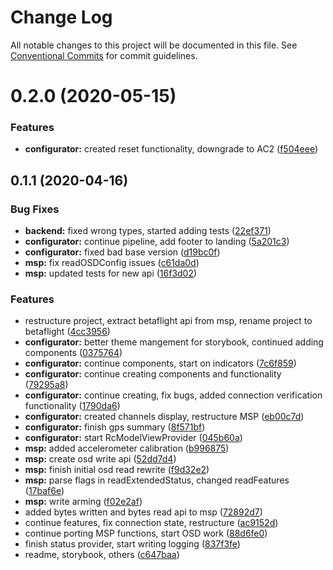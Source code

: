 # Change Log

All notable changes to this project will be documented in this file.
See [Conventional Commits](https://conventionalcommits.org) for commit guidelines.

# 0.2.0 (2020-05-15)


### Features

* **configurator:** created reset functionality, downgrade to AC2 ([f504eee](https://github.com/freshollie/fresh-configurator/tree/master/packages/msp/commit/f504eee0f0c2f997296637da4ec13cddadfa8cdb))



## 0.1.1 (2020-04-16)


### Bug Fixes

* **backend:** fixed wrong types, started adding tests ([22ef371](https://github.com/freshollie/fresh-configurator/tree/master/packages/msp/commit/22ef371b0243e0efb68d668a721032d535d580d5))
* **configurator:** continue pipeline, add footer to landing ([5a201c3](https://github.com/freshollie/fresh-configurator/tree/master/packages/msp/commit/5a201c369a7ca3e980c5a99a995253fc2129255e))
* **configurator:** fixed bad base version ([d19bc0f](https://github.com/freshollie/fresh-configurator/tree/master/packages/msp/commit/d19bc0f4d90b21b3e0b315e5ff45740b8901876d))
* **msp:** fix readOSDConfig issues ([c61da0d](https://github.com/freshollie/fresh-configurator/tree/master/packages/msp/commit/c61da0d8bc3cbd0834604a18e4dbc5139843972b))
* **msp:** updated tests for new api ([16f3d02](https://github.com/freshollie/fresh-configurator/tree/master/packages/msp/commit/16f3d027653f3ed8d877c2c08ccdc25c513b8278))


### Features

* restructure project, extract betaflight api from msp, rename project to betaflight ([4cc3956](https://github.com/freshollie/fresh-configurator/tree/master/packages/msp/commit/4cc39561a28af15d75eadc64bdc025dbd664f8e5))
* **configurator:** better theme mangement for storybook, continued adding components ([0375764](https://github.com/freshollie/fresh-configurator/tree/master/packages/msp/commit/0375764f250f894c2efe946303e43c69351c4b4a))
* **configurator:** continue components, start on indicators ([7c6f859](https://github.com/freshollie/fresh-configurator/tree/master/packages/msp/commit/7c6f859b0afae19c69f63b5348fdd0f7a5d81eda))
* **configurator:** continue creating components and functionality ([79295a8](https://github.com/freshollie/fresh-configurator/tree/master/packages/msp/commit/79295a8454c3ae1d46ae1f8ccc4d659b20cc9b66))
* **configurator:** continue creating, fix bugs, added connection verification functionality ([1790da6](https://github.com/freshollie/fresh-configurator/tree/master/packages/msp/commit/1790da62e535d909be2a691122621b583d3a6c68))
* **configurator:** created channels display, restructure MSP ([eb00c7d](https://github.com/freshollie/fresh-configurator/tree/master/packages/msp/commit/eb00c7da4de2554335e0e80727c215e5eb783f39))
* **configurator:** finish gps summary ([8f571bf](https://github.com/freshollie/fresh-configurator/tree/master/packages/msp/commit/8f571bfa245450e71d2a42dd995da7175dd0459f))
* **configurator:** start RcModelViewProvider ([045b60a](https://github.com/freshollie/fresh-configurator/tree/master/packages/msp/commit/045b60a3d6e9f7a43042bbeeec11d669309bddf6))
* **msp:** added accelerometer calibration ([b996875](https://github.com/freshollie/fresh-configurator/tree/master/packages/msp/commit/b9968753bd7fd97135539003da54da863dded34d))
* **msp:** create osd write api ([52dd7d4](https://github.com/freshollie/fresh-configurator/tree/master/packages/msp/commit/52dd7d469b73f1f8211c424efeea9e0be519cee7))
* **msp:** finish initial osd read rewrite ([f9d32e2](https://github.com/freshollie/fresh-configurator/tree/master/packages/msp/commit/f9d32e263309883fc970190fd1488f70b31ef686))
* **msp:** parse flags in readExtendedStatus, changed readFeatures ([17baf6e](https://github.com/freshollie/fresh-configurator/tree/master/packages/msp/commit/17baf6e0d8d1f37d7a3115ccd5b1a2f2025e7be0))
* **msp:** write arming ([f02e2af](https://github.com/freshollie/fresh-configurator/tree/master/packages/msp/commit/f02e2af03db4c5a27ddc32274c81d567681d2d24))
* added bytes written and bytes read api to msp ([72892d7](https://github.com/freshollie/fresh-configurator/tree/master/packages/msp/commit/72892d7de9868b9341c87566d42ab83f56d33234))
* continue features, fix connection state, restructure ([ac9152d](https://github.com/freshollie/fresh-configurator/tree/master/packages/msp/commit/ac9152d7b67de63cb01ef4c717b2230bd85c3b2e))
* continue porting MSP functions, start OSD work ([88d6fe0](https://github.com/freshollie/fresh-configurator/tree/master/packages/msp/commit/88d6fe07f2025ea887063502b39c1e9f500a2645))
* finish status provider, start writing logging ([837f3fe](https://github.com/freshollie/fresh-configurator/tree/master/packages/msp/commit/837f3fe4f3b6853f48afed673d83439dc1f4843a))
* readme, storybook, others ([c647baa](https://github.com/freshollie/fresh-configurator/tree/master/packages/msp/commit/c647baaddf16fd8f9f34a572151130c4ba35baf2))
